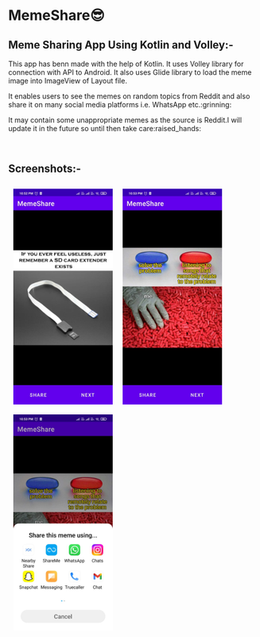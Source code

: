 # MemeShare:sunglasses:
<h2>Meme Sharing App Using Kotlin and Volley:-</h2>
<p>
This app has benn made with the help of Kotlin.
It uses Volley library for connection with API to Android.
It also uses Glide library to load the meme image into ImageView of Layout file.
</p>  
<p>
It enables users to see the memes on random topics from Reddit and also share it on many social media platforms i.e. WhatsApp etc.:grinning:
</p>
<p>
It may contain some unappropriate memes as the source is Reddit.I will update it in the future so until then take care:raised_hands:	
</p>  
<br>
<h2>Screenshots:-</h2>
<img src="/readme/meme1.jpeg" align="left" width="200" hspace="10" vspace="10">
<img src="/readme/meme2.jpeg" align="left" width="200" hspace="10" vspace="10">
<img src="/readme/sharememe_screen.jpeg" align="left" width="200" hspace="10" vspace="10">
